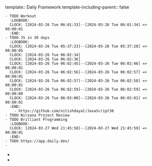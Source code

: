 template:: Daily Framework
template-including-parent:: false

	- TODO Workout
	  :LOGBOOK:
	  CLOCK: [2024-03-26 Tue 06:01:33]--[2024-03-26 Tue 06:01:34] =>  00:00:01
	  :END:
	- TODO JS in 30 days
	  :LOGBOOK:
	  CLOCK: [2024-03-26 Tue 05:37:23]--[2024-03-26 Tue 05:37:28] =>  00:00:05
	  CLOCK: [2024-03-26 Tue 06:02:34]
	  CLOCK: [2024-03-26 Tue 06:02:36]
	  CLOCK: [2024-03-26 Tue 06:02:45]--[2024-03-26 Tue 06:02:46] =>  00:00:01
	  CLOCK: [2024-03-26 Tue 06:02:56]--[2024-03-26 Tue 06:02:57] =>  00:00:01
	  CLOCK: [2024-03-26 Tue 06:02:57]--[2024-03-26 Tue 06:02:58] =>  00:00:01
	  CLOCK: [2024-03-26 Tue 06:02:59]--[2024-03-26 Tue 06:02:59] =>  00:00:00
	  CLOCK: [2024-03-26 Tue 06:03:00]--[2024-03-26 Tue 06:03:01] =>  00:00:01
	  :END:
		- https://github.com/nitishdayal/JavaScript30
	- TODO Nirvana Project Review
	- TODO Brilliant Programming
	  :LOGBOOK:
	  CLOCK: [2024-03-27 Wed 21:45:58]--[2024-03-27 Wed 21:45:59] =>  00:00:01
	  :END:
	- TODO https://app.daily.dev/
	-
-
-